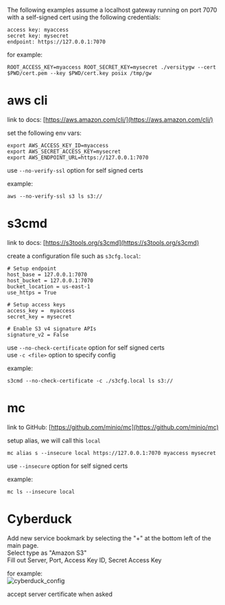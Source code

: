 The following examples assume a localhost gateway running on port 7070 with a self-signed cert using the following credentials: <br>
```
access key: myaccess
secret key: mysecret
endpoint: https://127.0.0.1:7070
```

for example:
```
ROOT_ACCESS_KEY=myaccess ROOT_SECRET_KEY=mysecret ./versitygw --cert $PWD/cert.pem --key $PWD/cert.key posix /tmp/gw
```

# aws cli
link to docs: [https://aws.amazon.com/cli/](https://aws.amazon.com/cli/)

set the following env vars:
```
export AWS_ACCESS_KEY_ID=myaccess
export AWS_SECRET_ACCESS_KEY=mysecret
export AWS_ENDPOINT_URL=https://127.0.0.1:7070
```

use `--no-verify-ssl` option for self signed certs

example:
```
aws --no-verify-ssl s3 ls s3://
```

# s3cmd
link to docs: [https://s3tools.org/s3cmd](https://s3tools.org/s3cmd)

create a configuration file such as `s3cfg.local`:
```
# Setup endpoint
host_base = 127.0.0.1:7070
host_bucket = 127.0.0.1:7070
bucket_location = us-east-1
use_https = True

# Setup access keys
access_key =  myaccess
secret_key = mysecret

# Enable S3 v4 signature APIs
signature_v2 = False
```

use `--no-check-certificate` option for self signed certs <br>
use `-c <file>` option to specify config

example:
```
s3cmd --no-check-certificate -c ./s3cfg.local ls s3://
```

# mc
link to GitHub: [https://github.com/minio/mc](https://github.com/minio/mc)

setup alias, we will call this `local`

```
mc alias s --insecure local https://127.0.0.1:7070 myaccess mysecret
```

use `--insecure` option for self signed certs

example:
```
mc ls --insecure local
```

# Cyberduck
Add new service bookmark by selecting the "+" at the bottom left of the main page.<br>
Select type as "Amazon S3"<br>
Fill out Server, Port, Access Key ID, Secret Access Key<br>

for example:<br>
![cyberduck_config](https://github.com/versity/versitygw/assets/2184287/6557e405-cac7-404a-9ff1-1123ebd9518f)

accept server certificate when asked